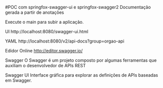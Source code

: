 #POC com springfox-swagger-ui e springfox-swagger2
Documentação gerada a partir de anotações

Execute o main para subir a aplicação.

UI
http://localhost:8080/swagger-ui.html

YAML
http://localhost:8080/v2/api-docs?group=orgao-api

Edidor Online
http://editor.swagger.io/

Swagger
O Swagger é um projeto composto por algumas ferramentas que auxiliam o desenvolvedor de APIs REST

Swagger UI
Interface gráfica para explorar as definições de APIs baseadas em Swagger.
